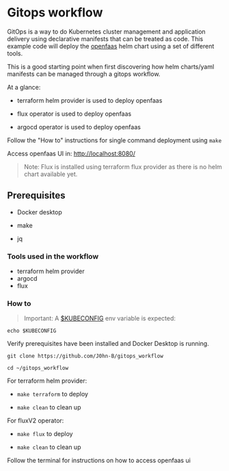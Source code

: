 # Gitops workflow

GitOps is a way to do Kubernetes cluster management and application delivery using declarative manifests that can be treated as code.
This example code will deploy the [openfaas](https://github.com/openfaas/faas-netes/tree/master/chart/openfaas) helm chart using a set of different tools.

This is a good starting point when first discovering how helm charts/yaml manifests can be managed through a gitops workflow.

At a glance:

- terraform helm provider is used to deploy openfaas

- flux operator is used to deploy openfaas

- argocd operator is used to deploy openfaas

Follow the "How to" instructions for single command deployment using `make`

Access openfaas UI in: <http://localhost:8080/>

> Note: Flux is installed using terraform flux provider as there is no helm chart available yet.

## Prerequisites

- Docker desktop

- make

- jq

### Tools used in the workflow

- terraform helm provider
- argocd
- flux

### How to

> Important: A [$KUBECONFIG](https://kubernetes.io/docs/concepts/configuration/organize-cluster-access-kubeconfig/#the-kubeconfig-environment-variable) env variable is expected:

`echo $KUBECONFIG`

Verify prerequisites have been installed and Docker Desktop is running.

`git clone https://github.com/J0hn-B/gitops_workflow`

`cd ~/gitops_workflow`

For terraform helm provider:

- `make terraform` to deploy

- `make clean` to clean up

For fluxV2 operator:

- `make flux` to deploy

- `make clean` to clean up

Follow the terminal for instructions on how to access openfaas ui
